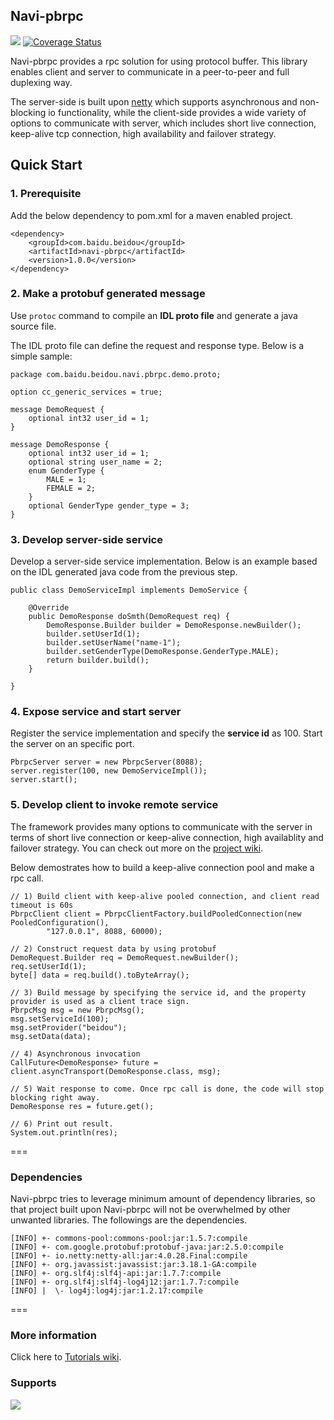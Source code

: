 ## Navi-pbrpc
![](https://api.travis-ci.org/neoremind/navi-pbrpc.svg?branch=master)
[![Coverage Status](https://coveralls.io/repos/neoremind/navi-pbrpc/badge.svg)](https://coveralls.io/r/neoremind/navi-pbrpc)
Navi-pbrpc provides a rpc solution for using protocol buffer. This library enables client and server to communicate in a peer-to-peer and full duplexing way. The server-side is built upon [netty](http://netty.io/) which supports asynchronous and non-blocking io functionality, while the client-side provides a wide variety of options to communicate with server, which includes short live connection, keep-alive tcp connection, high availability and failover strategy.## Quick Start### 1. Prerequisite
Add the below dependency to pom.xml for a maven enabled project.

	<dependency>    	<groupId>com.baidu.beidou</groupId>    	<artifactId>navi-pbrpc</artifactId>    	<version>1.0.0</version>	</dependency>### 2. Make a protobuf generated message
Use `protoc` command to compile an **IDL proto file** and generate a java source file. 
The IDL proto file can define the request and response type. Below is a simple sample:


```package com.baidu.beidou.navi.pbrpc.demo.proto; option cc_generic_services = true;message DemoRequest {    optional int32 user_id = 1;}message DemoResponse {    optional int32 user_id = 1;    optional string user_name = 2;    enum GenderType {        MALE = 1;        FEMALE = 2;    }      optional GenderType gender_type = 3;}
```### 3. Develop server-side service
Develop a server-side service implementation. Below is an example based on the IDL generated java code from the previous step.    public class DemoServiceImpl implements DemoService {        @Override        public DemoResponse doSmth(DemoRequest req) {            DemoResponse.Builder builder = DemoResponse.newBuilder();            builder.setUserId(1);            builder.setUserName("name-1");            builder.setGenderType(DemoResponse.GenderType.MALE);            return builder.build();        }        }
### 4. Expose service and start server

Register the service implementation and specify the **service id** as 100. 
Start the server on an specific port.```PbrpcServer server = new PbrpcServer(8088);server.register(100, new DemoServiceImpl());server.start();```### 5. Develop client to invoke remote service
The framework provides many options to communicate with the server in terms of short live connection or keep-alive connection, high availablity and failover strategy. You can check out more on the [project wiki](http://).Below demostrates how to build a keep-alive connection pool and make a rpc call.
```// 1) Build client with keep-alive pooled connection, and client read timeout is 60sPbrpcClient client = PbrpcClientFactory.buildPooledConnection(new PooledConfiguration(),        "127.0.0.1", 8088, 60000);// 2) Construct request data by using protobufDemoRequest.Builder req = DemoRequest.newBuilder();req.setUserId(1);byte[] data = req.build().toByteArray();// 3) Build message by specifying the service id, and the property provider is used as a client trace sign.PbrpcMsg msg = new PbrpcMsg();msg.setServiceId(100);msg.setProvider("beidou");msg.setData(data);// 4) Asynchronous invocationCallFuture<DemoResponse> future = client.asyncTransport(DemoResponse.class, msg);// 5) Wait response to come. Once rpc call is done, the code will stop blocking right away.DemoResponse res = future.get();// 6) Print out result.System.out.println(res);```
===
### DependenciesNavi-pbrpc tries to leverage minimum amount of dependency libraries, so that project built upon Navi-pbrpc will not be overwhelmed by other unwanted libraries. The followings are the dependencies.

    [INFO] +- commons-pool:commons-pool:jar:1.5.7:compile
    [INFO] +- com.google.protobuf:protobuf-java:jar:2.5.0:compile
    [INFO] +- io.netty:netty-all:jar:4.0.28.Final:compile
    [INFO] +- org.javassist:javassist:jar:3.18.1-GA:compile
    [INFO] +- org.slf4j:slf4j-api:jar:1.7.7:compile
    [INFO] +- org.slf4j:slf4j-log4j12:jar:1.7.7:compile
    [INFO] |  \- log4j:log4j:jar:1.2.17:compile
===### More information
Click here to [Tutorials wiki](https://github.com/neoremind/navi-pbrpc/wiki/Tutorials).
### Supports ![](http://neoremind.net/imgs/gmail.png)